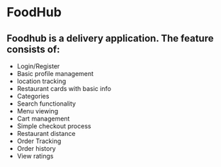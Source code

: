 # FoodHub

## Foodhub is a delivery application. The feature consists of:
- Login/Register
- Basic profile management
- location tracking
- Restaurant cards with basic info
- Categories
- Search functionality
- Menu viewing
- Cart management
- Simple checkout process
- Restaurant distance
- Order Tracking
- Order history
- View ratings
